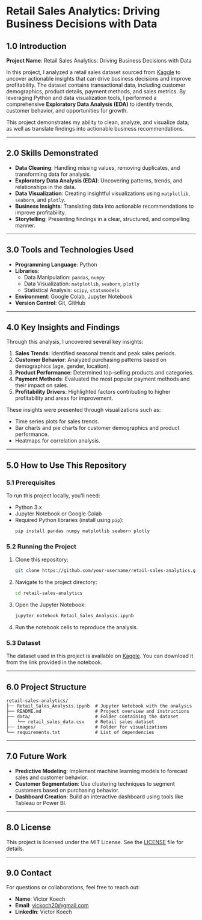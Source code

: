 # Retail Sales Analytics: Driving Business Decisions with Data

## 1.0 Introduction

**Project Name**: Retail Sales Analytics: Driving Business Decisions with Data

In this project, I analyzed a retail sales dataset sourced from [Kaggle](https://www.kaggle.com/) to uncover actionable insights that can drive business decisions and improve profitability. The dataset contains transactional data, including customer demographics, product details, payment methods, and sales metrics. By leveraging Python and data visualization tools, I performed a comprehensive **Exploratory Data Analysis (EDA)** to identify trends, customer behavior, and opportunities for growth.

This project demonstrates my ability to clean, analyze, and visualize data, as well as translate findings into actionable business recommendations.

---

## 2.0 Skills Demonstrated

- **Data Cleaning**: Handling missing values, removing duplicates, and transforming data for analysis.
- **Exploratory Data Analysis (EDA)**: Uncovering patterns, trends, and relationships in the data.
- **Data Visualization**: Creating insightful visualizations using `matplotlib`, `seaborn`, and `plotly`.
- **Business Insights**: Translating data into actionable recommendations to improve profitability.
- **Storytelling**: Presenting findings in a clear, structured, and compelling manner.

---

## 3.0 Tools and Technologies Used

- **Programming Language**: Python
- **Libraries**:
  - Data Manipulation: `pandas`, `numpy`
  - Data Visualization: `matplotlib`, `seaborn`, `plotly`
  - Statistical Analysis: `scipy`, `statsmodels`
- **Environment**: Google Colab, Jupyter Notebook
- **Version Control**: Git, GitHub

---

## 4.0 Key Insights and Findings

Through this analysis, I uncovered several key insights:
1. **Sales Trends**: Identified seasonal trends and peak sales periods.
2. **Customer Behavior**: Analyzed purchasing patterns based on demographics (age, gender, location).
3. **Product Performance**: Determined top-selling products and categories.
4. **Payment Methods**: Evaluated the most popular payment methods and their impact on sales.
5. **Profitability Drivers**: Highlighted factors contributing to higher profitability and areas for improvement.

These insights were presented through visualizations such as:
- Time series plots for sales trends.
- Bar charts and pie charts for customer demographics and product performance.
- Heatmaps for correlation analysis.

---

## 5.0 How to Use This Repository

### 5.1 Prerequisites
To run this project locally, you’ll need:
- Python 3.x
- Jupyter Notebook or Google Colab
- Required Python libraries (install using `pip`):
  ```bash
  pip install pandas numpy matplotlib seaborn plotly
  ```

### 5.2 Running the Project
1. Clone this repository:
   ```bash
   git clone https://github.com/your-username/retail-sales-analytics.git
   ```
2. Navigate to the project directory:
   ```bash
   cd retail-sales-analytics
   ```
3. Open the Jupyter Notebook:
   ```bash
   jupyter notebook Retail_Sales_Analysis.ipynb
   ```
4. Run the notebook cells to reproduce the analysis.

### 5.3 Dataset
The dataset used in this project is available on [Kaggle](https://www.kaggle.com/). You can download it from the link provided in the notebook.

---

## 6.0 Project Structure

```
retail-sales-analytics/
├── Retail_Sales_Analysis.ipynb  # Jupyter Notebook with the analysis
├── README.md                    # Project overview and instructions
├── data/                        # Folder containing the dataset
│   └── retail_sales_data.csv    # Retail sales dataset
├── images/                      # Folder for visualizations
└── requirements.txt             # List of dependencies
```

---

## 7.0 Future Work

- **Predictive Modeling**: Implement machine learning models to forecast sales and customer behavior.
- **Customer Segmentation**: Use clustering techniques to segment customers based on purchasing behavior.
- **Dashboard Creation**: Build an interactive dashboard using tools like Tableau or Power BI.

---

## 8.0 License

This project is licensed under the MIT License. See the [LICENSE](LICENSE) file for details.

---

## 9.0 Contact

For questions or collaborations, feel free to reach out:
- **Name**: Victor Koech 
- **Email**: vickoch20@gmail.com
- **LinkedIn**: Victor Koech